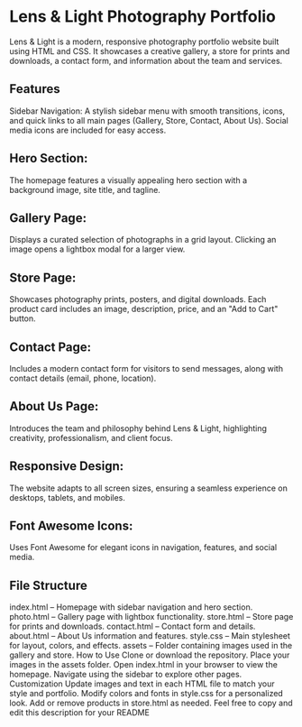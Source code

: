 # Lens & Light Photography Portfolio

Lens & Light is a modern, responsive photography portfolio website built using HTML and CSS. It showcases a creative gallery, a store for prints and downloads, a contact form, and information about the team and services.

## Features
Sidebar Navigation:
A stylish sidebar menu with smooth transitions, icons, and quick links to all main pages (Gallery, Store, Contact, About Us). Social media icons are included for easy access.

## Hero Section:
The homepage features a visually appealing hero section with a background image, site title, and tagline.

## Gallery Page:
Displays a curated selection of photographs in a grid layout. Clicking an image opens a lightbox modal for a larger view.

## Store Page:
Showcases photography prints, posters, and digital downloads. Each product card includes an image, description, price, and an "Add to Cart" button.

## Contact Page:
Includes a modern contact form for visitors to send messages, along with contact details (email, phone, location).

## About Us Page:
Introduces the team and philosophy behind Lens & Light, highlighting creativity, professionalism, and client focus.

## Responsive Design:
The website adapts to all screen sizes, ensuring a seamless experience on desktops, tablets, and mobiles.

## Font Awesome Icons:
Uses Font Awesome for elegant icons in navigation, features, and social media.

## File Structure
index.html – Homepage with sidebar navigation and hero section.
photo.html – Gallery page with lightbox functionality.
store.html – Store page for prints and downloads.
contact.html – Contact form and details.
about.html – About Us information and features.
style.css – Main stylesheet for layout, colors, and effects.
assets – Folder containing images used in the gallery and store.
How to Use
Clone or download the repository.
Place your images in the assets folder.
Open index.html in your browser to view the homepage.
Navigate using the sidebar to explore other pages.
Customization
Update images and text in each HTML file to match your style and portfolio.
Modify colors and fonts in style.css for a personalized look.
Add or remove products in store.html as needed.
Feel free to copy and edit this description for your README